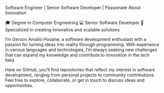 Software Engineer | Senior Software Developer | Passionate About Innovation

🎓 Degree in Computer Engineering
💻 Senior Software Developer
🚀 Specialized in creating innovative and scalable solutions

I’m Gerson Amalio Houane, a software development enthusiast with a passion for turning ideas into reality through programming. With experience in various languages and technologies, I’m always seeking new challenges that can expand my knowledge and contribute to innovation in the tech field.

Here on GitHub, you’ll find repositories that reflect my interest in software development, ranging from personal projects to community contributions. Feel free to explore, collaborate, or get in touch to discuss ideas and opportunities.
